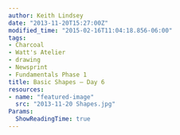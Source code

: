 ```yaml
---
author: Keith Lindsey
date: "2013-11-20T15:27:00Z"
modified_time: "2015-02-16T11:04:18.856-06:00"
tags:
- Charcoal
- Watt's Atelier
- drawing
- Newsprint
- Fundamentals Phase 1
title: Basic Shapes – Day 6
resources:
- name: "featured-image"
  src: "2013-11-20 Shapes.jpg"
Params:
  ShowReadingTime: true
---
```

